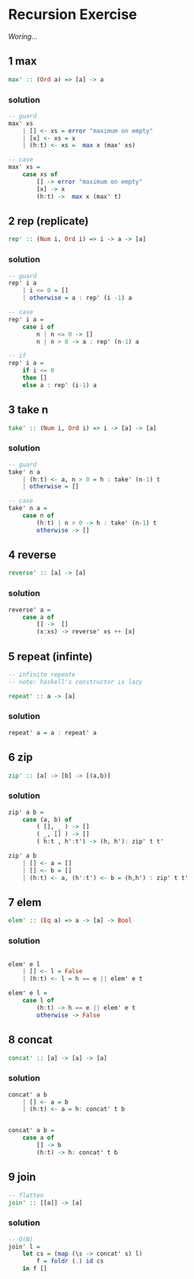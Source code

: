 # Recursion Exercise

_Woring..._

## 1 max

```haskell
max' :: (Ord a) => [a] -> a
```

### solution

```haskell
-- guard
max' xs
    | [] <- xs = error "maximum on empty"
    | [x] <- xs = x
    | (h:t) <- xs =  max x (max' xs)

-- case
max' xs =
    case xs of
        [] -> error "maximum on empty"
        [x] -> x
        (h:t) ->  max x (max' t)
```

## 2 rep (replicate)

```haskell
rep' :: (Num i, Ord i) => i -> a -> [a]
```

### solution

```haskell
-- guard
rep' i a
    | i <= 0 = []
    | otherwise = a : rep' (i -1) a

-- case
rep' i a =
    case i of
        n | n <= 0 -> []
        n | n > 0 -> a : rep' (n-1) a

-- if
rep' i a =
    if i <= 0
    then []
    else a : rep' (i-1) a
```

## 3 take n

```haskell
take' :: (Num i, Ord i) => i -> [a] -> [a]
```

### solution

```haskell
-- guard
take' n a
    | (h:t) <- a, n > 0 = h : take' (n-1) t
    | otherwise = []

-- case
take' n a =
    case n of
        (h:t) | n > 0 -> h : take' (n-1) t
        otherwise -> []
```

## 4 reverse

```haskell
reverse' :: [a] -> [a]
```

### solution

```haskell
reverse' a =
    case a of
        [] ->  []
        (x:xs) -> reverse' xs ++ [x]

```

## 5 repeat (infinte)

```haskell
-- infinite repeate
-- note: haskell's constructor is lazy

repeat' :: a -> [a]
```

### solution

```haskell
repeat' a = a : repeat' a

```

## 6 zip

```haskell
zip' :: [a] -> [b] -> [(a,b)]
```

### solution

```haskell
zip' a b =
    case (a, b) of
        ( [], _ ) -> []
        ( _, [] ) -> []
        ( h:t , h':t') -> (h, h'): zip' t t'

zip' a b
    | [] <- a = []
    | [] <- b = []
    | (h:t) <- a, (h':t') <- b = (h,h') : zip' t t'
```

## 7 elem

```haskell
elem' :: (Eq a) => a -> [a] -> Bool
```

### solution

```haskell

elem' e l
    | [] <- l = False
    | (h:t) <- l = h == e || elem' e t

elem' e l =
    case l of
        (h:t) -> h == e || elem' e t
        otherwise -> False

```

## 8 concat

```haskell
concat' :: [a] -> [a] -> [a]
```

### solution

```haskell
concat' a b
    | [] <- a = b
    | (h:t) <- a = h: concat' t b


concat' a b =
    case a of
        [] -> b
        (h:t) -> h: concat' t b
```

## 9 join

```haskell
-- flatten
join' :: [[a]] -> [a]
```

### solution

```haskell
-- O(N)
join' l =
    let cs = (map (\s -> concat' s) l)
        f = foldr (.) id cs
    in f []
```
